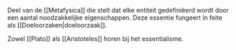 Deel van de [[Metafysica]] die stelt dat elke entiteit gedefiniëerd wordt door een aantal noodzakkelijke eigenschappen. Deze essentie fungeert in feite als [[Doeloorzaken|doeloorzaak]]. 

Zowel [[Plato]] als [[Aristoteles]] horen bij het essentialisme.